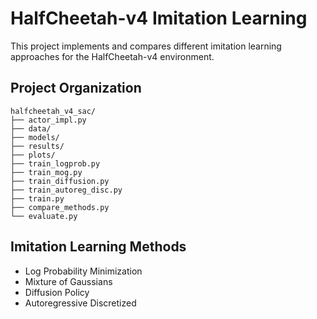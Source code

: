 # HalfCheetah-v4 Imitation Learning

This project implements and compares different imitation learning approaches for the HalfCheetah-v4 environment.

## Project Organization

```
halfcheetah_v4_sac/
├── actor_impl.py
├── data/
├── models/
├── results/
├── plots/
├── train_logprob.py
├── train_mog.py
├── train_diffusion.py
├── train_autoreg_disc.py
├── train.py
├── compare_methods.py
└── evaluate.py
```

## Imitation Learning Methods

- Log Probability Minimization
- Mixture of Gaussians
- Diffusion Policy
- Autoregressive Discretized
